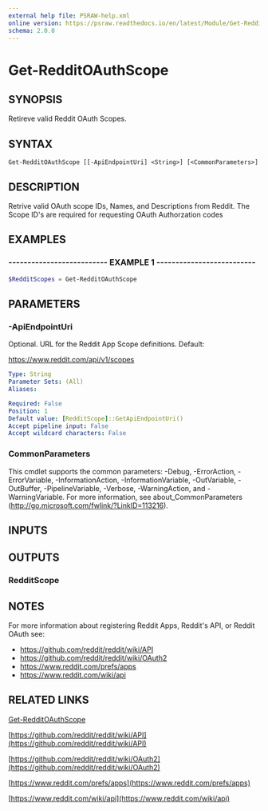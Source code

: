 ```yaml
---
external help file: PSRAW-help.xml
online version: https://psraw.readthedocs.io/en/latest/Module/Get-RedditOAuthScope
schema: 2.0.0
---
```


# Get-RedditOAuthScope

## SYNOPSIS
Retireve valid Reddit OAuth Scopes.

## SYNTAX

```
Get-RedditOAuthScope [[-ApiEndpointUri] <String>] [<CommonParameters>]
```

## DESCRIPTION
Retrive valid OAuth scope IDs, Names, and Descriptions from Reddit. The Scope ID's are required for requesting OAuth Authorzation codes

## EXAMPLES

### -------------------------- EXAMPLE 1 --------------------------
```powershell
$RedditScopes = Get-RedditOAuthScope
```

## PARAMETERS

### -ApiEndpointUri
Optional.
URL for the Reddit App Scope definitions.
Default:

https://www.reddit.com/api/v1/scopes

```yaml
Type: String
Parameter Sets: (All)
Aliases: 

Required: False
Position: 1
Default value: [RedditScope]::GetApiEndpointUri()
Accept pipeline input: False
Accept wildcard characters: False
```

### CommonParameters
This cmdlet supports the common parameters: -Debug, -ErrorAction, -ErrorVariable, -InformationAction, -InformationVariable, -OutVariable, -OutBuffer, -PipelineVariable, -Verbose, -WarningAction, and -WarningVariable. For more information, see about_CommonParameters (http://go.microsoft.com/fwlink/?LinkID=113216).

## INPUTS

## OUTPUTS

### RedditScope

## NOTES
For more information about registering Reddit Apps, Reddit's API, or Reddit OAuth see:

* https://github.com/reddit/reddit/wiki/API
* https://github.com/reddit/reddit/wiki/OAuth2
* https://www.reddit.com/prefs/apps
* https://www.reddit.com/wiki/api

## RELATED LINKS

[Get-RedditOAuthScope](https://psraw.readthedocs.io/en/latest/Module/Get-RedditOAuthScope)

[https://github.com/reddit/reddit/wiki/API](https://github.com/reddit/reddit/wiki/API)

[https://github.com/reddit/reddit/wiki/OAuth2](https://github.com/reddit/reddit/wiki/OAuth2)

[https://www.reddit.com/prefs/apps](https://www.reddit.com/prefs/apps)

[https://www.reddit.com/wiki/api](https://www.reddit.com/wiki/api)


